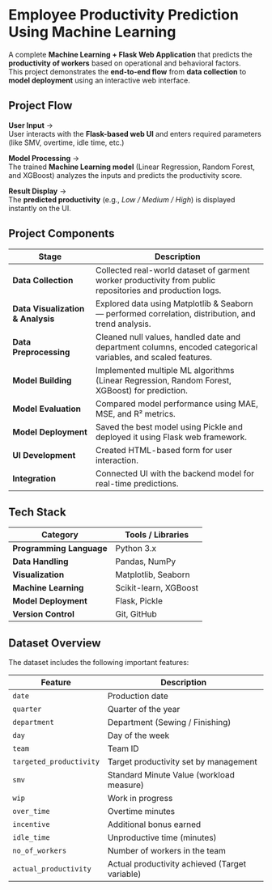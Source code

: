 #  Employee Productivity Prediction Using Machine Learning

A complete **Machine Learning + Flask Web Application** that predicts the **productivity of workers** based on operational and behavioral factors.  
This project demonstrates the **end-to-end flow** from **data collection** to **model deployment** using an interactive web interface.

## Project Flow

 **User Input** →  
User interacts with the **Flask-based web UI** and enters required parameters (like SMV, overtime, idle time, etc.)

 **Model Processing** →  
The trained **Machine Learning model** (Linear Regression, Random Forest, and XGBoost) analyzes the inputs and predicts the productivity score.

**Result Display** →  
The **predicted productivity** (e.g., *Low / Medium / High*) is displayed instantly on the UI.

##  Project Components

| Stage | Description |
|--------|-------------|
| **Data Collection** | Collected real-world dataset of garment worker productivity from public repositories and production logs. |
| **Data Visualization & Analysis** | Explored data using Matplotlib & Seaborn — performed correlation, distribution, and trend analysis. |
| **Data Preprocessing** | Cleaned null values, handled date and department columns, encoded categorical variables, and scaled features. |
| **Model Building** | Implemented multiple ML algorithms (Linear Regression, Random Forest, XGBoost) for prediction. |
| **Model Evaluation** | Compared model performance using MAE, MSE, and R² metrics. |
| **Model Deployment** | Saved the best model using Pickle and deployed it using Flask web framework. |
| **UI Development** | Created HTML-based form for user interaction. |
| **Integration** | Connected UI with the backend model for real-time predictions. |

##  Tech Stack

| Category | Tools / Libraries |
|-----------|------------------|
| **Programming Language** | Python 3.x |
| **Data Handling** | Pandas, NumPy |
| **Visualization** | Matplotlib, Seaborn |
| **Machine Learning** | Scikit-learn, XGBoost |
| **Model Deployment** | Flask, Pickle |
| **Version Control** | Git, GitHub |


##  Dataset Overview

The dataset includes the following important features:

| Feature | Description |
|----------|-------------|
| `date` | Production date |
| `quarter` | Quarter of the year |
| `department` | Department (Sewing / Finishing) |
| `day` | Day of the week |
| `team` | Team ID |
| `targeted_productivity` | Target productivity set by management |
| `smv` | Standard Minute Value (workload measure) |
| `wip` | Work in progress |
| `over_time` | Overtime minutes |
| `incentive` | Additional bonus earned |
| `idle_time` | Unproductive time (minutes) |
| `no_of_workers` | Number of workers in the team |
| `actual_productivity` | Actual productivity achieved (Target variable) |

